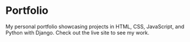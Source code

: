 # Portfolio
My personal portfolio showcasing projects in HTML, CSS, JavaScript, and Python with Django. Check out the live site to see my work.
